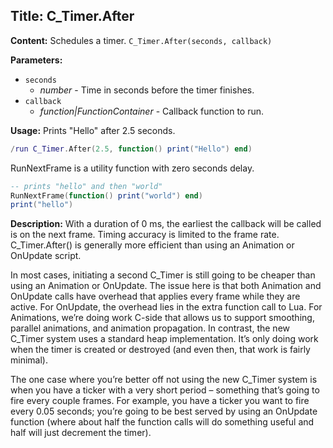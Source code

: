 ## Title: C_Timer.After

**Content:**
Schedules a timer.
`C_Timer.After(seconds, callback)`

**Parameters:**
- `seconds`
  - *number* - Time in seconds before the timer finishes.
- `callback`
  - *function|FunctionContainer* - Callback function to run.

**Usage:**
Prints "Hello" after 2.5 seconds.
```lua
/run C_Timer.After(2.5, function() print("Hello") end)
```
RunNextFrame is a utility function with zero seconds delay.
```lua
-- prints "hello" and then "world"
RunNextFrame(function() print("world") end)
print("hello")
```

**Description:**
With a duration of 0 ms, the earliest the callback will be called is on the next frame.
Timing accuracy is limited to the frame rate.
C_Timer.After() is generally more efficient than using an Animation or OnUpdate script.

In most cases, initiating a second C_Timer is still going to be cheaper than using an Animation or OnUpdate. The issue here is that both Animation and OnUpdate calls have overhead that applies every frame while they are active. For OnUpdate, the overhead lies in the extra function call to Lua. For Animations, we’re doing work C-side that allows us to support smoothing, parallel animations, and animation propagation. In contrast, the new C_Timer system uses a standard heap implementation. It’s only doing work when the timer is created or destroyed (and even then, that work is fairly minimal).

The one case where you’re better off not using the new C_Timer system is when you have a ticker with a very short period – something that’s going to fire every couple frames. For example, you have a ticker you want to fire every 0.05 seconds; you’re going to be best served by using an OnUpdate function (where about half the function calls will do something useful and half will just decrement the timer).